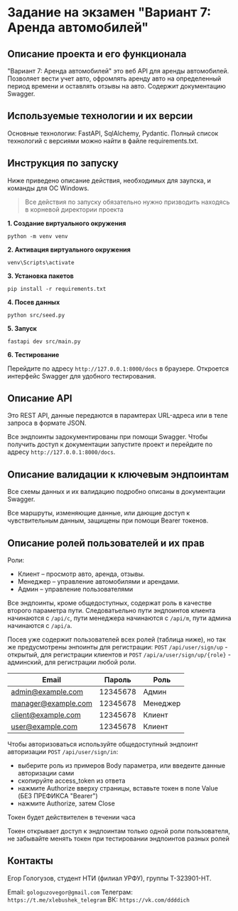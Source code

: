 # Задание на экзамен "Вариант 7: Аренда автомобилей"

## Описание проекта и его функционала

"Вариант 7: Аренда автомобилей" это веб API для аренды автомобилей. 
Позволяет вести учет авто, офромлять аренду авто на определенный период времени и оставлять отзывы на авто.
Содержит документацию Swagger.

## Используемые технологии и их версии

Основные технологии: FastAPI, SqlAlchemy, Pydantic. Полный список технологий с версиями можно найти в файле requirements.txt.

## Инструкция по запуску

Ниже приведено описание действия, необходимых для заупска, и команды для ОС Windows.

> Все действия по запуску обязательно нужно призводить находясь в корневой директории проекта

**1. Создание виртуального окружения**
```
python -m venv venv
```

**2. Активация виртуального окружения**
```
venv\Scripts\activate
```

**3. Установка пакетов**
```
pip install -r requirements.txt
```

**4. Посев данных**
```
python src/seed.py
```

**5. Запуск**
```
fastapi dev src/main.py
```

**6. Тестирование**

Перейдите по адресу `http://127.0.0.1:8000/docs` в браузере. Откроется интерфейс Swagger для удобного тестирования.

## Описание API

Это REST API, данные передаются в парамтерах URL-адреса или в теле запроса в формате JSON.

Все эндпоинты задокументированы при помощи Swagger. Чтобы получить доступ к документации запустите проект и перейдите по адресу `http://127.0.0.1:8000/docs`.

## Описание валидации к ключевым эндпоинтам

Все схемы данных и их валидацию подробно описаны в документации Swagger.

Все маршруты, изменяющие данные, или дающие доступ к чувствительным данным, защищены при помощи Bearer токенов.

## Описание ролей пользователей и их прав

Роли:
- Клиент – просмотр авто, аренда, отзывы.
- Менеджер – управление автомобилями и арендами.
- Админ – управление пользователями

Все эндпоинты, кроме общедоступных, содержат роль в качестве второго параметра пути. Следоватьельно пути эндпоинтов клиента начинаются с `/api/c`, пути менеджера начинаются с `/api/m`, пути админа начинаются с `/api/a`.

Посев уже содержит пользователей всех ролей (таблица ниже), но так же предусмотрены энпоинты для регистрации: `POST` `/api/user/sign/up` - открытый, для регистрации клиентов и `POST` `/api/a/user/sign/up/{role}` - админский, для регистрации любой роли.

Email | Пароль | Роль
--- | --- | ---
admin@example.com | 12345678 | Админ
manager@example.com | 12345678 | Менеджер
client@example.com | 12345678 | Клиент
user@example.com | 12345678 | Клиент

Чтобы авторизоваться используйте общедоступный эндпоинт авторизации `POST` `/api/user/sign/in`:

- выберите роль из примеров Body параметра, или введеите данные авторизации сами
- скопируйте access_token из ответа
- нажмите Authorize вверху страницы, вставьте токен в поле Value (БЕЗ ПРЕФИКСА "Bearer")
- нажмите Authorize, затем Close

Токен будет действителен в течении часа

Токен открывает доступ к эндпоинтам только одной роли пользователя, 
не забывайте менять токен при тестировании эндпоинтов разных ролей

## Контакты

Егор Гологузов, студент НТИ (филиал УРФУ), группы Т-323901-НТ.

Email: `gologuzovegor@gmail.com`
Телеграм: `https://t.me/xlebushek_telegram`
ВК: `https://vk.com/ddddich`
